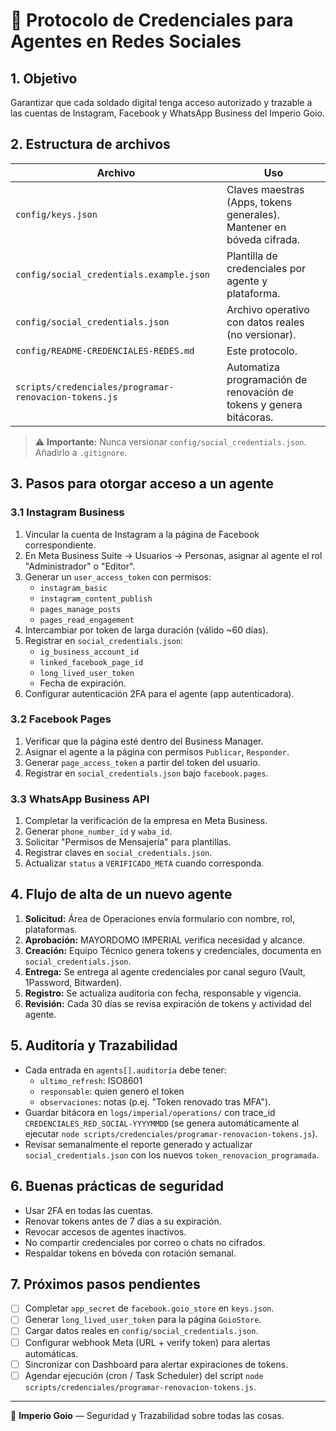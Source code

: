 # 📑 Protocolo de Credenciales para Agentes en Redes Sociales

## 1. Objetivo

Garantizar que cada soldado digital tenga acceso autorizado y trazable a las cuentas de Instagram, Facebook y WhatsApp Business del Imperio Goio.

## 2. Estructura de archivos

| Archivo | Uso |
| --- | --- |
| `config/keys.json` | Claves maestras (Apps, tokens generales). Mantener en bóveda cifrada. |
| `config/social_credentials.example.json` | Plantilla de credenciales por agente y plataforma. |
| `config/social_credentials.json` | Archivo operativo con datos reales (no versionar). |
| `config/README-CREDENCIALES-REDES.md` | Este protocolo.
| `scripts/credenciales/programar-renovacion-tokens.js` | Automatiza programación de renovación de tokens y genera bitácoras.

> ⚠️ **Importante:** Nunca versionar `config/social_credentials.json`. Añadirlo a `.gitignore`.

## 3. Pasos para otorgar acceso a un agente

### 3.1 Instagram Business
1. Vincular la cuenta de Instagram a la página de Facebook correspondiente.
2. En Meta Business Suite → Usuarios → Personas, asignar al agente el rol "Administrador" o "Editor".
3. Generar un `user_access_token` con permisos:
   - `instagram_basic`
   - `instagram_content_publish`
   - `pages_manage_posts`
   - `pages_read_engagement`
4. Intercambiar por token de larga duración (válido ~60 días).
5. Registrar en `social_credentials.json`:
   - `ig_business_account_id`
   - `linked_facebook_page_id`
   - `long_lived_user_token`
   - Fecha de expiración.
6. Configurar autenticación 2FA para el agente (app autenticadora).

### 3.2 Facebook Pages
1. Verificar que la página esté dentro del Business Manager.
2. Asignar el agente a la página con permisos `Publicar`, `Responder`.
3. Generar `page_access_token` a partir del token del usuario.
4. Registrar en `social_credentials.json` bajo `facebook.pages`.

### 3.3 WhatsApp Business API
1. Completar la verificación de la empresa en Meta Business.
2. Generar `phone_number_id` y `waba_id`.
3. Solicitar "Permisos de Mensajería" para plantillas.
4. Registrar claves en `social_credentials.json`.
5. Actualizar `status` a `VERIFICADO_META` cuando corresponda.

## 4. Flujo de alta de un nuevo agente

1. **Solicitud:** Área de Operaciones envía formulario con nombre, rol, plataformas.
2. **Aprobación:** MAYORDOMO IMPERIAL verifica necesidad y alcance.
3. **Creación:** Equipo Técnico genera tokens y credenciales, documenta en `social_credentials.json`.
4. **Entrega:** Se entrega al agente credenciales por canal seguro (Vault, 1Password, Bitwarden).
5. **Registro:** Se actualiza auditoría con fecha, responsable y vigencia.
6. **Revisión:** Cada 30 días se revisa expiración de tokens y actividad del agente.

## 5. Auditoría y Trazabilidad

- Cada entrada en `agents[].auditoria` debe tener:
  - `ultimo_refresh`: ISO8601
  - `responsable`: quien generó el token
  - `observaciones`: notas (p.ej. "Token renovado tras MFA").
- Guardar bitácora en `logs/imperial/operations/` con trace_id `CREDENCIALES_RED_SOCIAL-YYYYMMDD` (se genera automáticamente al ejecutar `node scripts/credenciales/programar-renovacion-tokens.js`).
- Revisar semanalmente el reporte generado y actualizar `social_credentials.json` con los nuevos `token_renovacion_programada`.

## 6. Buenas prácticas de seguridad

- Usar 2FA en todas las cuentas.
- Renovar tokens antes de 7 días a su expiración.
- Revocar accesos de agentes inactivos.
- No compartir credenciales por correo o chats no cifrados.
- Respaldar tokens en bóveda con rotación semanal.

## 7. Próximos pasos pendientes

- [ ] Completar `app_secret` de `facebook.goio_store` en `keys.json`.
- [ ] Generar `long_lived_user_token` para la página `GoioStore`.
- [ ] Cargar datos reales en `config/social_credentials.json`.
- [ ] Configurar webhook Meta (URL + verify token) para alertas automáticas.
- [ ] Sincronizar con Dashboard para alertar expiraciones de tokens.
- [ ] Agendar ejecución (cron / Task Scheduler) del script `node scripts/credenciales/programar-renovacion-tokens.js`.

---

👑 **Imperio Goio** — Seguridad y Trazabilidad sobre todas las cosas.
